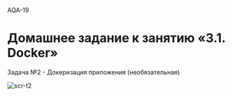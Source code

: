 AQA-19  
# Домашнее задание к занятию «3.1. Docker»
  
Задача №2 - Докеризация приложения (необязательная)  

![scr-t2](https://user-images.githubusercontent.com/48862268/128313807-967bf37e-6091-497d-aa54-18bee9147ee0.png)
